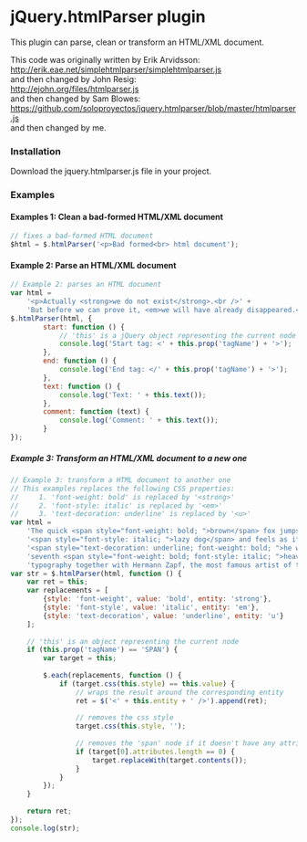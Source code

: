 jQuery.htmlParser plugin
========================

This plugin can parse, clean or transform an HTML/XML document.

This code was originally written by Erik Arvidsson:  
http://erik.eae.net/simplehtmlparser/simplehtmlparser.js  
and then changed by John Resig:  
http://ejohn.org/files/htmlparser.js  
and then changed by Sam Blowes:  
https://github.com/soloproyectos/jquery.htmlparser/blob/master/htmlparser.js  
and then changed by me.

### Installation
Download the jquery.htmlparser.js file in your project.

### Examples

#### Examples 1: Clean a bad-formed HTML/XML document

```JavaScript
// fixes a bad-formed HTML document
$html = $.htmlParser('<p>Bad formed<br> html document');
```
    
#### Example 2: Parse an HTML/XML document

```JavaScript
// Example 2: parses an HTML document
var html =
    '<p>Actually <strong>we do not exist</strong>.<br />' +
    'But before we can prove it, <em>we will have already disappeared.</em></p>';
$.htmlParser(html, {
        start: function () {
            // 'this' is a jQuery object representing the current node
            console.log('Start tag: <' + this.prop('tagName') + '>');
        },
        end: function () {
            console.log('End tag: </' + this.prop('tagName') + '>');
        },
        text: function () {
            console.log('Text: ' + this.text());
        },
        comment: function (text) {
            console.log('Comment: ' + this.text());
        }
});
```
    

##### Example 3: Transform an HTML/XML document to a new one

```JavaScript
// Example 3: transform a HTML document to another one
// This examples replaces the following CSS properties:
//     1. 'font-weight: bold' is replaced by '<strong>'
//     2. 'font-style: italic' is replaced by '<em>'
//     3. 'text-decoration: underline' is replaced by '<u>'
var html =
    'The quick <span style="font-weight: bold; ">brown</span> fox jumps over the ' +
    '<span style="font-style: italic; ">lazy dog</span> and feels as if ' +
    '<span style="text-decoration: underline; font-weight: bold; ">he were in the </span> ' +
    'seventh <span style="font-weight: bold; font-style: italic; ">heaven of</span> ' +
    'typography together with Hermann Zapf, the most famous artist of the...';
var str = $.htmlParser(html, function () {
    var ret = this;
    var replacements = [
        {style: 'font-weight', value: 'bold', entity: 'strong'},
        {style: 'font-style', value: 'italic', entity: 'em'},
        {style: 'text-decoration', value: 'underline', entity: 'u'}
    ];
    
    // 'this' is an object representing the current node
    if (this.prop('tagName') == 'SPAN') {
        var target = this;
        
        $.each(replacements, function () {
            if (target.css(this.style) == this.value) {
                // wraps the result around the corresponding entity
                ret = $('<' + this.entity + ' />').append(ret);
                
                // removes the css style
                target.css(this.style, '');
                
                // removes the 'span' node if it doesn't have any attribute
                if (target[0].attributes.length == 0) {
                    target.replaceWith(target.contents());
                }
            }
        });
    }
    
    return ret;
});
console.log(str);
```
